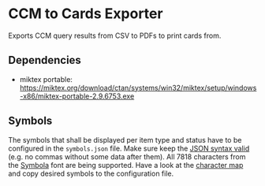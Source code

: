 # CCM to Cards Exporter

Exports CCM query results from CSV to PDFs to print cards from.

## Dependencies

- miktex portable:  https://miktex.org/download/ctan/systems/win32/miktex/setup/windows-x86/miktex-portable-2.9.6753.exe

## Symbols
The symbols that shall be displayed per item type and status have to be configured in the `symbols.json` file. Make sure keep the [JSON syntax valid](https://jsonformatter.curiousconcept.com/) (e.g. no commas without some data after them). All 7818 characters from the [Symbola](http://users.teilar.gr/~g1951d/) font are being supported. Have a look at the [character map](https://www.fontspace.com/unicode-fonts-for-ancient-scripts/symbola/37632/charmap) and copy desired symbols to the configuration file.